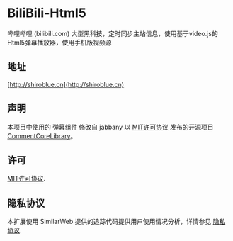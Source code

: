 # BiliBili-Html5

哔哩哔哩 (bilibili.com) 大型黑科技，定时同步主站信息，使用基于video.js的Html5弹幕播放器，使用手机版视频源

## 地址

[http://shiroblue.cn](http://shiroblue.cn)

## 声明

本项目中使用的 弹幕组件 修改自 jabbany 以 [MIT许可协议](http://www.opensource.org/licenses/mit-license.php) 发布的开源项目 [CommentCoreLibrary](https://github.com/jabbany/CommentCoreLibrary)。

## 许可
[MIT许可协议](http://www.opensource.org/licenses/mit-license.php).

## 隐私协议
本扩展使用 SimilarWeb 提供的追踪代码提供用户使用情况分析，详情参见 [隐私协议](http://addons-privacy.com/).
